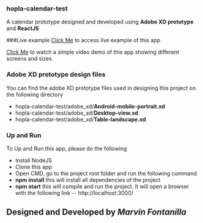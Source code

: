 ### hopla-calendar-test

A calendar prototype designed and developed using **Adobe XD prototype** and **ReactJS**

###Live example
[Click Me](https://gifted-lichterman-78dbe8.netlify.com/ "https://gifted-lichterman-78dbe8.netlify.com/") to access live example of this app

[Click Me](https://drive.google.com/file/d/1_-r9-h_SXxys_MlCwWG1bwkyrBnMm7MO/view "Demo") to watch a simple video demo of this app showing different screens and sizes

### Adobe XD prototype design files
You can find the adobe XD prototype files used in designing this project on the following directory

- hopla-calendar-test/adobe_xd/**Android-mobile-portrait.xd**
- hopla-calendar-test/adobe_xd/**Desktop-view.xd**
- hopla-calendar-test/adobe_xd/**Table-landscape.xd**

### Up and Run
To Up and Run this app, please do the following

- Install NodeJS
- Clone this app
- Open CMD, go to the project root folder and run the following command
- **npm install** this will install all dependencies of the project
- **npm start** this will compile and run the project. It will open a browser with the following link
-- http://localhost:3000/

## Designed and Developed by ***Marvin Fontanilla***
